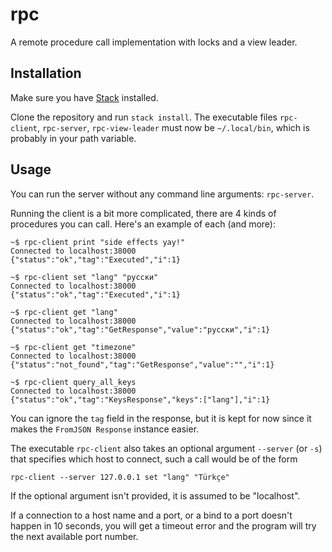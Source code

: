 # rpc

A remote procedure call implementation with locks and a view leader.

## Installation

Make sure you have [Stack](http://haskellstack.org) installed.

Clone the repository and run `stack install`. The executable files `rpc-client`, `rpc-server`, `rpc-view-leader` must now be `~/.local/bin`, which is probably in your path variable.

## Usage

You can run the server without any command line arguments: `rpc-server`.

Running the client is a bit more complicated, there are 4 kinds of procedures you can call. Here's an example of each (and more):

```
~$ rpc-client print "side effects yay!"
Connected to localhost:38000
{"status":"ok","tag":"Executed","i":1}

~$ rpc-client set "lang" "русски"
Connected to localhost:38000
{"status":"ok","tag":"Executed","i":1}

~$ rpc-client get "lang"
Connected to localhost:38000
{"status":"ok","tag":"GetResponse","value":"русски","i":1}

~$ rpc-client get "timezone"
Connected to localhost:38000
{"status":"not_found","tag":"GetResponse","value":"","i":1}

~$ rpc-client query_all_keys
Connected to localhost:38000
{"status":"ok","tag":"KeysResponse","keys":["lang"],"i":1}
```

You can ignore the `tag` field in the response, but it is kept for now since it makes the `FromJSON Response` instance easier.

The executable `rpc-client` also takes an optional argument `--server` (or `-s`) that specifies which host to connect, such a call would be of the form

```
rpc-client --server 127.0.0.1 set "lang" "Türkçe"
```

If the optional argument isn't provided, it is assumed to be "localhost".

If a connection to a host name and a port, or a bind to a port doesn't happen in 10 seconds,
you will get a timeout error and the program will try the next available port number.
